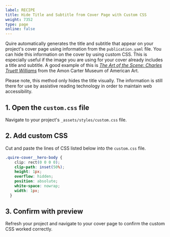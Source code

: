 ```yaml
---
label: RECIPE
title: Hide Title and Subtitle from Cover Page with Custom CSS 
weight: 7352
type: page
online: false
---
```


Quire automatically generates the title and subtitle that appear on your project's cover page using information from the `publication.yaml` file. You can hide this information on the cover by using custom CSS. This is especially useful if the image you are using for your cover already includes a title and subtitle. A good example of this is [*The Art of the Scene: Charles Truett Williams*](https://art-scene.cartermuseum.org/) from the Amon Carter Museum of American Art. 

Please note, this method only hides the title visually. The information is still there for use by assistive reading technology in order to maintain web accessibility.


## 1. Open the `custom.css` file

Navigate to your project's `_assets/styles/custom.css` file.

## 2. Add custom CSS

Cut and paste the lines of CSS listed below into the `custom.css` file. 

```css
.quire-cover__hero-body {
    clip: rect(0 0 0 0);
    clip-path: inset(50%);
    height: 1px;
    overflow: hidden;
    position: absolute;
    white-space: nowrap;
    width: 1px;
  }
```

## 3. Confirm with preview

Refresh your project and navigate to your cover page to confirm the custom CSS worked correctly. 